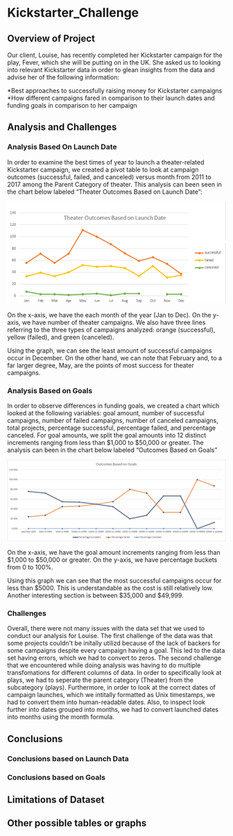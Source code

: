 # Kickstarter_Challenge

## Overview of Project 

Our client, Louise, has recently completed her Kickstarter campaign for the play, Fever, which she will be putting on in the UK. She asked us to looking into relevant Kickstarter data in order to glean insights from the data and advise her of the following information: 

  *Best approaches to successfully raising money for Kickstarter campaigns <br />
  *How different campaigns fared in comparison to their launch dates and funding goals in comparison to her campaign

## Analysis and Challenges

### Analysis Based On Launch Date 

In order to examine the best times of year to launch a theater-related Kickstarter campaign, we created a pivot table to look at campaign outcomes (successful, failed, and canceled) versus month from 2011 to 2017 among the Parent Category of theater. This analysis can been seen in the chart below labeled “Theater Outcomes Based on Launch Date”: 

![](https://github.com/Stewartsl17/Kickstarter_Challenge/blob/master/resources/Theater%20Outcomes%20vs.%20Launch.png)

On the x-axis, we have the each month of the year (Jan to Dec). On the y-axis, we have number of theater campaigns. We also have three lines referring to the three types of campaigns analyzed: orange (successful), yellow (failed), and green (canceled).

Using the graph, we can see the least amount of successful campaigns occur in December. On the other hand, we can note that February and, to a far larger degree, May, are the points of most success for theater campaigns.  

### Analysis Based on Goals

In order to observe differences in funding goals, we created a chart which looked at the following variables: goal amount, number of successful campaigns, number of failed campaigns, number of canceled campaigns, total projects, percentage successful, percentage failed, and percentage canceled. For goal amounts, we split the goal amounts into 12 distinct increments ranging from less than $1,000 to $50,000 or greater. The analysis can been in the chart below labeled “Outcomes Based on Goals” 

![](https://github.com/Stewartsl17/Kickstarter_Challenge/blob/master/resources/Outcomes%20vs.%20Goals.png)

On the x-axis, we have the goal amount increments ranging from less than $1,000 to $50,000 or greater. On the y-axis, we have percentage buckets from 0 to 100%. 

Using this graph we can see that the most successful campaigns occur for less than $5000. This is understandable as the cost is still relatively low. Another interesting section is between $35,000 and $49,999. 

### Challenges

Overall, there were not many issues with the data set that we used to conduct our analysis for Louise. The first challenge of the data was that some projects couldn't be initally utilizd because of the lack of backers for some campaigns despite every campaign having a goal. This led to the data set having errors, which we had to convert to zeros. The second challenge that we encountered while doing analysis was having to do multiple transfomations for different columns of data. In order to specifically look at plays, we had to seperate the parent category (Theater) from the subcategory (plays). Furthermore, in order to look at the correct dates of campaign launches, which we intitally formatted as Unix timestamps, we had to convert them into human-readable dates. Also, to inspect look further into dates grouped into months, we had to convert launched dates into months using the month formula. 

## Conclusions 

### Conclusions based on Launch Data 

### Conclusions based on Goals 

## Limitations of Dataset

## Other possible tables or graphs 
